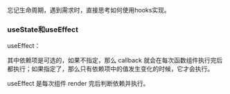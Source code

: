 忘记生命周期，遇到需求时，直接思考如何使用hooks实现。

### useState和useEffect

useEffect：

其中依赖项是可选的，如果不指定，那么 callback 就会在每次函数组件执行完后都执行；如果指定了，那么只有依赖项中的值发生变化的时候，它才会执行。

useEffect 是每次组件 render 完后判断依赖并执行。

